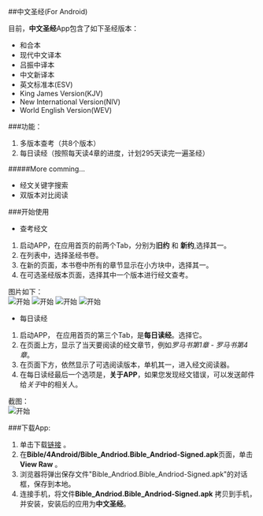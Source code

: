 ##中文圣经(For Android)

目前，**中文圣经**App包含了如下圣经版本：

+ 和合本
+ 现代中文译本
+ 吕振中译本
+ 中文新译本
+ 英文标准本(ESV)
+ King James Version(KJV)
+ New International Version(NIV)
+ World English Version(WEV)

###功能：  
1. 多版本查考（共8个版本）  
2. 每日读经（按照每天读4章的进度，计划295天读完一遍圣经）

#####More comming...  

+ 经文关键字搜索  
+ 双版本对比阅读

###开始使用

+ 查考经文
 1. 启动APP，在应用首页的前两个Tab，分别为**旧约** 和 **新约**,选择其一。
 2. 在列表中，选择圣经书卷。
 3. 在新的页面，本书卷中所有的章节显示在小方块中，选择其一。
 4. 在可选圣经版本页面，选择其中一个版本进行经文查考。

图片如下：  
![开始](https://github.com/7788wangzi/Bible/blob/master/4Android/Screen/2.png "选择新约") 
![开始](https://github.com/7788wangzi/Bible/blob/master/4Android/Screen/3.png "选择章节") 
![开始](https://github.com/7788wangzi/Bible/blob/master/4Android/Screen/6.png "可选经文版本") 
![开始](https://github.com/7788wangzi/Bible/blob/master/4Android/Screen/5.png "经文阅读器") 

+ 每日读经
 1. 启动APP， 在应用首页的第三个Tab，是**每日读经**。选择它。
 2. 在页面上方，显示了当天要阅读的经文章节，例如*罗马书第1章 - 罗马书第4章*。
 3. 在页面下方，依然显示了可选阅读版本，单机其一，进入经文阅读器。
 4. 在每日读经最后一个选项是，**关于APP**，如果您发现经文错误，可以发送邮件给*关于*中的相关人。  
  
截图：  
![开始](https://github.com/7788wangzi/Bible/blob/master/4Android/Screen/4.png "每日读经") 

###下载App:  
1. 单击下载[链接](https://github.com/7788wangzi/Bible/blob/master/4Android/Bible_Andriod.Bible_Andriod-Signed.apk) 。  
2. 在**Bible/4Android/Bible_Andriod.Bible_Andriod-Signed.apk**页面，单击**View Raw** 。  
3. 浏览器将弹出保存文件"Bible_Andriod.Bible_Andriod-Signed.apk"的对话框，保存到本地。  
4. 连接手机，将文件**Bible_Andriod.Bible_Andriod-Signed.apk** 拷贝到手机，并安装，安装后的应用为**中文圣经**。